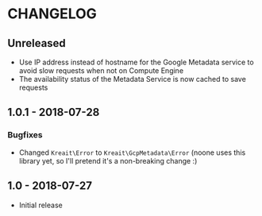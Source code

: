 # CHANGELOG

## Unreleased

* Use IP address instead of hostname for the Google Metadata service to avoid slow requests when not on Compute Engine
* The availability status of the Metadata Service is now cached to save requests

## 1.0.1 - 2018-07-28

### Bugfixes

* Changed `Kreait\Error` to `Kreait\GcpMetadata\Error` (noone uses this library yet, so I'll pretend it's a non-breaking change :)

## 1.0 - 2018-07-27

* Initial release

